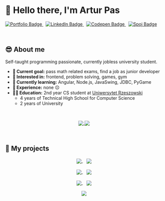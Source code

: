 # :wave: Hello there, I'm Artur Pas
<a href="https://pas-artur.000webhostapp.com">
  <img src="https://img.shields.io/badge/Portfolio-202c59?style=for-the-badge&logo=About.me&logoColor=white" alt="Portfolio Badge"/>
</a>
&nbsp;
<a href="https://www.linkedin.com/in/artur-pas/">
  <img src="https://img.shields.io/badge/LinkedIn-0077B5?style=for-the-badge&logo=linkedin&logoColor=white" alt="LinkedIn Badge"/>
</a>
&nbsp;
<a href="https://codepen.io/Pasek108">
  <img src="https://img.shields.io/badge/Codepen-000000?style=for-the-badge&logo=codepen&logoColor=white" alt="Codepen Badge"/>
</a>
&nbsp;
<a href="https://pl.spoj.com/users/artur_pas/">
  <img src="https://img.shields.io/badge/Spoj-337AB7?style=for-the-badge&logo=C&logoColor=white" alt="Spoj Badge"/>
</a>

&nbsp;

## :sunglasses: About me
Self-taught programming passionate, currently jobless university student.
* **:triangular_flag_on_post: Current goal:** pass math related exams, find a job as junior developer
* **:star_struck: Interested in:** frontend, problem solving, games, gym 
* **:seedling: Currently learning:** Angular, Node.js, JavaSwing, JDBC, PyGame
* **:briefcase: Experience:** none :frowning_face:
* **:man_student: Education:** 2nd year CS student at [Uniwersytet Rzeszowski](https://www.ur.edu.pl/kolegia/kolegium-nauk-przyrodniczych/student/kierunki/informatyka)
  * 4 years of Technical High School for Computer Science
  * 2 years of University
    
&nbsp;
    
<div align="center">
  <a href="https://github.com/Pasek108">
    <img align="center" src="https://github-readme-stats.vercel.app/api?username=Pasek108&include_all_commits=true&show_icons=true&theme=radical&hide=contribs," />
  </a>
  <a href="https://github.com/Pasek108">
    <img align="center" src="https://github-readme-stats.vercel.app/api/top-langs/?username=Pasek108&layout=compact&show_icons=true&theme=radical&langs_count=6" />
  </a>
</div>

&nbsp;

## :open_file_folder: My projects
<div align="center">
  <a href="https://github.com/Pasek108/ConnectGame">
    <img align="center" src="https://github-readme-stats.vercel.app/api/pin/?username=Pasek108&repo=ConnectGame&theme=radical" />
  </a>
  &nbsp;&nbsp;
  <a href="https://github.com/Pasek108/ArturPasCV">
    <img align="center" src="https://github-readme-stats.vercel.app/api/pin/?username=Pasek108&repo=ArturPasCV&theme=radical" />
  </a>
  
  <div>&nbsp;</div>
  
  <a href="https://github.com/Pasek108/DeerKiller">
    <img align="center" src="https://github-readme-stats.vercel.app/api/pin/?username=Pasek108&repo=DeerKiller&theme=radical" />
  </a>
  &nbsp;&nbsp;
  <a href="https://github.com/Pasek108/BeFunge93Interpreter">
    <img align="center" src="https://github-readme-stats.vercel.app/api/pin/?username=Pasek108&repo=BeFunge93Interpreter&theme=radical" />
  </a>
  
  <div>&nbsp;</div>
  
  <a href="https://github.com/Pasek108/Weather">
    <img align="center" src="https://github-readme-stats.vercel.app/api/pin/?username=Pasek108&repo=Weather&theme=radical" />
  </a>
  &nbsp;&nbsp;
  <a href="https://github.com/Pasek108/RockPaperScissors">
    <img align="center" src="https://github-readme-stats.vercel.app/api/pin/?username=Pasek108&repo=RockPaperScissors&theme=radical" />
  </a>
  
  <div>&nbsp;</div>
  
  <a href="https://github.com/Pasek108/WhereInTheWorld">
    <img align="center" src="https://github-readme-stats.vercel.app/api/pin/?username=Pasek108&repo=WhereInTheWorld&theme=radical" />
  </a>
</div>


